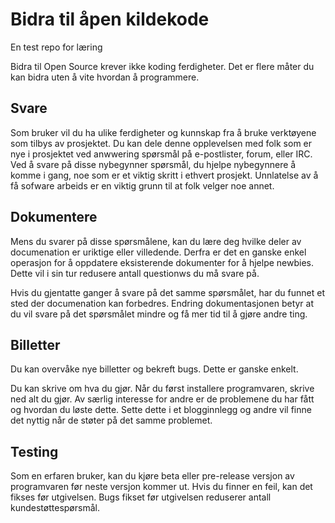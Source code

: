 # Bidra til åpen kildekode

En test repo for læring

Bidra til Open Source krever ikke koding ferdigheter. Det er flere måter du kan bidra uten å vite hvordan å programmere.


## Svare

Som bruker vil du ha ulike ferdigheter og kunnskap fra å bruke verktøyene som tilbys av prosjektet. Du kan dele denne opplevelsen med folk som er nye i prosjektet ved anwwering spørsmål på e-postlister, forum, eller IRC. Ved å svare på disse nybegynner spørsmål, du hjelpe nybegynnere å komme i gang, noe som er et viktig skritt i ethvert prosjekt. Unnlatelse av å få sofware arbeids er en viktig grunn til at folk velger noe annet.

## Dokumentere

Mens du svarer på disse spørsmålene, kan du lære deg hvilke deler av documenation er uriktige eller villedende. Derfra er det en ganske enkel operasjon for å oppdatere eksisterende dokumenter for å hjelpe newbies. Dette vil i sin tur redusere antall questionws du må svare på.

Hvis du gjentatte ganger å svare på det samme spørsmålet, har du funnet et sted der documenation kan forbedres. Endring dokumentasjonen betyr at du vil svare på det spørsmålet mindre og få mer tid til å gjøre andre ting.

## Billetter

Du kan overvåke nye billetter og bekreft bugs. Dette er ganske enkelt.

Du kan skrive om hva du gjør. Når du først installere programvaren, skrive ned alt du gjør. Av særlig interesse for andre er de problemene du har fått og hvordan du løste dette. Sette dette i et blogginnlegg og andre vil finne det nyttig når de støter på det samme problemet.

## Testing

Som en erfaren bruker, kan du kjøre beta eller pre-release versjon av programvaren før neste versjon kommer ut. Hvis du finner en feil, kan det fikses før utgivelsen. Bugs fikset før utgivelsen reduserer antall kundestøttespørsmål.
